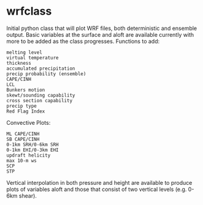 # wrfclass
Initial python class that will plot WRF files, both deterministic and ensemble output. Basic variables at the surface and aloft are available currently with more to be added as the class progresses. Functions to add:
```
melting level
virtual temperature
thickness
accumulated precipitation
precip probability (ensemble)
CAPE/CINH
LCL
Bunkers motion
skewt/sounding capability
cross section capability 
precip type
Red Flag Index
```
Convective Plots:
```
ML CAPE/CINH
SB CAPE/CINH
0-1km SRH/0-6km SRH
0-1km EHI/0-3km EHI
updraft helicity
max 10-m ws
SCP
STP
```

Vertical interpolation in both pressure and height are available to produce plots of variables aloft and those that consist of two vertical levels (e.g. 0-6km shear).

